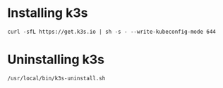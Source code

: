 # Installing k3s

```
curl -sfL https://get.k3s.io | sh -s - --write-kubeconfig-mode 644 
```

# Uninstalling k3s
```
/usr/local/bin/k3s-uninstall.sh
```

